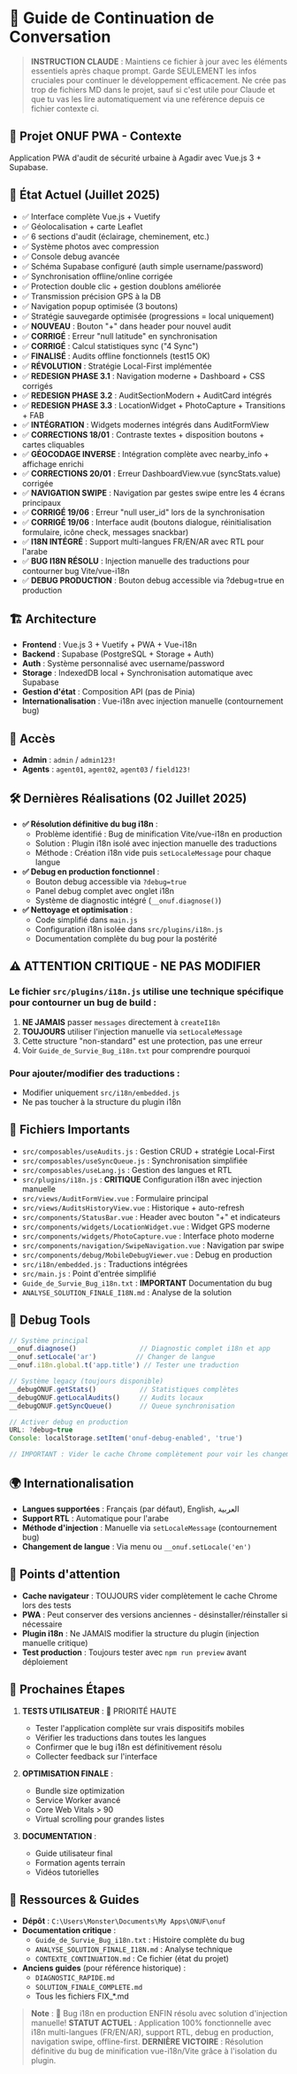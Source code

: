 # 🔄 Guide de Continuation de Conversation

> **INSTRUCTION CLAUDE** : Maintiens ce fichier à jour avec les éléments essentiels après chaque prompt. Garde SEULEMENT les infos cruciales pour continuer le développement efficacement.
Ne crée pas trop de fichiers MD dans le projet, sauf si c'est utile pour Claude et que tu vas les lire automatiquement via une reférence depuis ce fichier contexte ci.

## 📱 **Projet ONUF PWA - Contexte**
Application PWA d'audit de sécurité urbaine à Agadir avec Vue.js 3 + Supabase.

## 🎯 **État Actuel (Juillet 2025)**
- ✅ Interface complète Vue.js + Vuetify 
- ✅ Géolocalisation + carte Leaflet
- ✅ 6 sections d'audit (éclairage, cheminement, etc.)
- ✅ Système photos avec compression
- ✅ Console debug avancée
- ✅ Schéma Supabase configuré (auth simple username/password)
- ✅ Synchronisation offline/online corrigée
- ✅ Protection double clic + gestion doublons améliorée
- ✅ Transmission précision GPS à la DB
- ✅ Navigation popup optimisée (3 boutons)
- ✅ Stratégie sauvegarde optimisée (progressions = local uniquement)
- ✅ **NOUVEAU** : Bouton "+" dans header pour nouvel audit
- ✅ **CORRIGÉ** : Erreur "null latitude" en synchronisation
- ✅ **CORRIGÉ** : Calcul statistiques sync ("4 Sync")
- ✅ **FINALISÉ** : Audits offline fonctionnels (test15 OK)
- ✅ **RÉVOLUTION** : Stratégie Local-First implémentée
- ✅ **REDESIGN PHASE 3.1** : Navigation moderne + Dashboard + CSS corrigés
- ✅ **REDESIGN PHASE 3.2** : AuditSectionModern + AuditCard intégrés
- ✅ **REDESIGN PHASE 3.3** : LocationWidget + PhotoCapture + Transitions + FAB
- ✅ **INTÉGRATION** : Widgets modernes intégrés dans AuditFormView
- ✅ **CORRECTIONS 18/01** : Contraste textes + disposition boutons + cartes cliquables
- ✅ **GÉOCODAGE INVERSE** : Intégration complète avec nearby_info + affichage enrichi
- ✅ **CORRECTIONS 20/01** : Erreur DashboardView.vue (syncStats.value) corrigée
- ✅ **NAVIGATION SWIPE** : Navigation par gestes swipe entre les 4 écrans principaux
- ✅ **CORRIGÉ 19/06** : Erreur "null user_id" lors de la synchronisation
- ✅ **CORRIGÉ 19/06** : Interface audit (boutons dialogue, réinitialisation formulaire, icône check, messages snackbar)
- ✅ **I18N INTÉGRÉ** : Support multi-langues FR/EN/AR avec RTL pour l'arabe
- ✅ **BUG I18N RÉSOLU** : Injection manuelle des traductions pour contourner bug Vite/vue-i18n
- ✅ **DEBUG PRODUCTION** : Bouton debug accessible via ?debug=true en production

## 🏗️ **Architecture**
- **Frontend** : Vue.js 3 + Vuetify + PWA + Vue-i18n
- **Backend** : Supabase (PostgreSQL + Storage + Auth)
- **Auth** : Système personnalisé avec username/password
- **Storage** : IndexedDB local + Synchronisation automatique avec Supabase
- **Gestion d'état** : Composition API (pas de Pinia)
- **Internationalisation** : Vue-i18n avec injection manuelle (contournement bug)

## 🔐 **Accès**
- **Admin** : `admin` / `admin123!`
- **Agents** : `agent01`, `agent02`, `agent03` / `field123!`

## 🛠️ **Dernières Réalisations (02 Juillet 2025)**
- **✅ Résolution définitive du bug i18n** : 
  - Problème identifié : Bug de minification Vite/vue-i18n en production
  - Solution : Plugin i18n isolé avec injection manuelle des traductions
  - Méthode : Création i18n vide puis `setLocaleMessage` pour chaque langue
- **✅ Debug en production fonctionnel** :
  - Bouton debug accessible via `?debug=true`
  - Panel debug complet avec onglet i18n
  - Système de diagnostic intégré (`__onuf.diagnose()`)
- **✅ Nettoyage et optimisation** :
  - Code simplifié dans `main.js`
  - Configuration i18n isolée dans `src/plugins/i18n.js`
  - Documentation complète du bug pour la postérité

## ⚠️ **ATTENTION CRITIQUE - NE PAS MODIFIER**

### Le fichier `src/plugins/i18n.js` utilise une technique spécifique pour contourner un bug de build :
1. **NE JAMAIS** passer `messages` directement à `createI18n`
2. **TOUJOURS** utiliser l'injection manuelle via `setLocaleMessage`
3. Cette structure "non-standard" est une protection, pas une erreur
4. Voir `Guide_de_Survie_Bug_i18n.txt` pour comprendre pourquoi

### Pour ajouter/modifier des traductions :
- Modifier uniquement `src/i18n/embedded.js`
- Ne pas toucher à la structure du plugin i18n

## 📁 **Fichiers Importants**
- `src/composables/useAudits.js` : Gestion CRUD + stratégie Local-First
- `src/composables/useSyncQueue.js` : Synchronisation simplifiée
- `src/composables/useLang.js` : Gestion des langues et RTL
- `src/plugins/i18n.js` : **CRITIQUE** Configuration i18n avec injection manuelle
- `src/views/AuditFormView.vue` : Formulaire principal
- `src/views/AuditsHistoryView.vue` : Historique + auto-refresh
- `src/components/StatusBar.vue` : Header avec bouton "+" et indicateurs
- `src/components/widgets/LocationWidget.vue` : Widget GPS moderne
- `src/components/widgets/PhotoCapture.vue` : Interface photo moderne
- `src/components/navigation/SwipeNavigation.vue` : Navigation par swipe
- `src/components/debug/MobileDebugViewer.vue` : Debug en production
- `src/i18n/embedded.js` : Traductions intégrées
- `src/main.js` : Point d'entrée simplifié
- `Guide_de_Survie_Bug_i18n.txt` : **IMPORTANT** Documentation du bug
- `ANALYSE_SOLUTION_FINALE_I18N.md` : Analyse de la solution

## 🧪 **Debug Tools**
```javascript
// Système principal
__onuf.diagnose()                // Diagnostic complet i18n et app
__onuf.setLocale('ar')          // Changer de langue
__onuf.i18n.global.t('app.title') // Tester une traduction

// Système legacy (toujours disponible)
__debugONUF.getStats()           // Statistiques complètes
__debugONUF.getLocalAudits()     // Audits locaux
__debugONUF.getSyncQueue()       // Queue synchronisation

// Activer debug en production
URL: ?debug=true
Console: localStorage.setItem('onuf-debug-enabled', 'true')

// IMPORTANT : Vider le cache Chrome complètement pour voir les changements !
```

## 🌍 **Internationalisation**
- **Langues supportées** : Français (par défaut), English, العربية
- **Support RTL** : Automatique pour l'arabe
- **Méthode d'injection** : Manuelle via `setLocaleMessage` (contournement bug)
- **Changement de langue** : Via menu ou `__onuf.setLocale('en')`

## 🚨 **Points d'attention**
- **Cache navigateur** : TOUJOURS vider complètement le cache Chrome lors des tests
- **PWA** : Peut conserver des versions anciennes - désinstaller/réinstaller si nécessaire
- **Plugin i18n** : Ne JAMAIS modifier la structure du plugin (injection manuelle critique)
- **Test production** : Toujours tester avec `npm run preview` avant déploiement

## 🚀 **Prochaines Étapes**
1. **TESTS UTILISATEUR** : 🧪 PRIORITÉ HAUTE
   - Tester l'application complète sur vrais dispositifs mobiles
   - Vérifier les traductions dans toutes les langues
   - Confirmer que le bug i18n est définitivement résolu
   - Collecter feedback sur l'interface

2. **OPTIMISATION FINALE** :
   - Bundle size optimization
   - Service Worker avancé
   - Core Web Vitals > 90
   - Virtual scrolling pour grandes listes

3. **DOCUMENTATION** :
   - Guide utilisateur final
   - Formation agents terrain
   - Vidéos tutorielles

## 📎 **Ressources & Guides**
- **Dépôt** : `C:\Users\Monster\Documents\My Apps\ONUF\onuf`
- **Documentation critique** : 
  - `Guide_de_Survie_Bug_i18n.txt` : Histoire complète du bug
  - `ANALYSE_SOLUTION_FINALE_I18N.md` : Analyse technique
  - `CONTEXTE_CONTINUATION.md` : Ce fichier (état du projet)
- **Anciens guides** (pour référence historique) :
  - `DIAGNOSTIC_RAPIDE.md`
  - `SOLUTION_FINALE_COMPLETE.md`
  - Tous les fichiers FIX_*.md

> **Note** : 🎉 Bug i18n en production ENFIN résolu avec solution d'injection manuelle!
> **STATUT ACTUEL** : Application 100% fonctionnelle avec i18n multi-langues (FR/EN/AR), support RTL, debug en production, navigation swipe, offline-first.
> **DERNIÈRE VICTOIRE** : Résolution définitive du bug de minification vue-i18n/Vite grâce à l'isolation du plugin.
